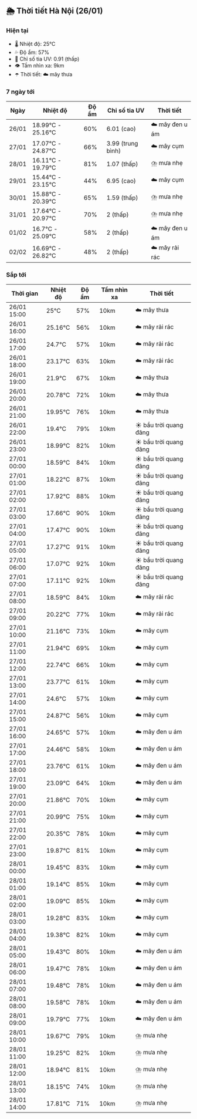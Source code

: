 ## 🌦️ Thời tiết Hà Nội (26/01)

### Hiện tại

- 🌡️ Nhiệt độ: 25℃
- 💦 Độ ẩm: 57%
- 🌟 Chỉ số tia UV: 0.91 (thấp)
- 👁️ Tầm nhìn xa: 9km
- ☂️ Thời tiết: ☁️ mây thưa

### 7 ngày tới

| Ngày | Nhiệt độ | Độ ẩm | Chỉ số tia UV | Thời tiết |
| --- | --- | --- | --- | --- |
| 26/01 | 18.99℃ - 25.16℃ | 60% | 6.01 (cao) | ☁️ mây đen u ám |
| 27/01 | 17.07℃ - 24.87℃ | 66% | 3.99 (trung bình) | ☁️ mây cụm |
| 28/01 | 16.11℃ - 19.79℃ | 81% | 1.07 (thấp) | ⛈️ mưa nhẹ |
| 29/01 | 15.44℃ - 23.15℃ | 44% | 6.95 (cao) | ☁️ mây cụm |
| 30/01 | 15.88℃ - 20.39℃ | 65% | 1.59 (thấp) | ⛈️ mưa nhẹ |
| 31/01 | 17.64℃ - 20.97℃ | 70% | 2 (thấp) | ⛈️ mưa nhẹ |
| 01/02 | 16.7℃ - 25.09℃ | 58% | 2 (thấp) | ☁️ mây đen u ám |
| 02/02 | 16.69℃ - 26.82℃ | 48% | 2 (thấp) | ☁️ mây rải rác |

### Sắp tới

| Thời gian | Nhiệt độ | Độ ẩm | Tầm nhìn xa | Thời tiết |
| --- | --- | --- | --- | --- |
| 26/01 15:00 | 25℃ | 57% | 10km | ☁️ mây thưa |
| 26/01 16:00 | 25.16℃ | 56% | 10km | ☁️ mây rải rác |
| 26/01 17:00 | 24.7℃ | 57% | 10km | ☁️ mây rải rác |
| 26/01 18:00 | 23.17℃ | 63% | 10km | ☁️ mây rải rác |
| 26/01 19:00 | 21.9℃ | 67% | 10km | ☁️ mây thưa |
| 26/01 20:00 | 20.78℃ | 72% | 10km | ☁️ mây thưa |
| 26/01 21:00 | 19.95℃ | 76% | 10km | ☁️ mây thưa |
| 26/01 22:00 | 19.4℃ | 79% | 10km | ☀️ bầu trời quang đãng |
| 26/01 23:00 | 18.99℃ | 82% | 10km | ☀️ bầu trời quang đãng |
| 27/01 00:00 | 18.59℃ | 84% | 10km | ☀️ bầu trời quang đãng |
| 27/01 01:00 | 18.22℃ | 87% | 10km | ☀️ bầu trời quang đãng |
| 27/01 02:00 | 17.92℃ | 88% | 10km | ☀️ bầu trời quang đãng |
| 27/01 03:00 | 17.66℃ | 90% | 10km | ☀️ bầu trời quang đãng |
| 27/01 04:00 | 17.47℃ | 90% | 10km | ☀️ bầu trời quang đãng |
| 27/01 05:00 | 17.27℃ | 91% | 10km | ☀️ bầu trời quang đãng |
| 27/01 06:00 | 17.07℃ | 92% | 10km | ☀️ bầu trời quang đãng |
| 27/01 07:00 | 17.11℃ | 92% | 10km | ☀️ bầu trời quang đãng |
| 27/01 08:00 | 18.59℃ | 84% | 10km | ☁️ mây rải rác |
| 27/01 09:00 | 20.22℃ | 77% | 10km | ☁️ mây rải rác |
| 27/01 10:00 | 21.16℃ | 73% | 10km | ☁️ mây cụm |
| 27/01 11:00 | 21.94℃ | 69% | 10km | ☁️ mây cụm |
| 27/01 12:00 | 22.74℃ | 66% | 10km | ☁️ mây cụm |
| 27/01 13:00 | 23.77℃ | 61% | 10km | ☁️ mây cụm |
| 27/01 14:00 | 24.6℃ | 57% | 10km | ☁️ mây cụm |
| 27/01 15:00 | 24.87℃ | 56% | 10km | ☁️ mây cụm |
| 27/01 16:00 | 24.65℃ | 57% | 10km | ☁️ mây đen u ám |
| 27/01 17:00 | 24.46℃ | 58% | 10km | ☁️ mây đen u ám |
| 27/01 18:00 | 23.76℃ | 61% | 10km | ☁️ mây đen u ám |
| 27/01 19:00 | 23.09℃ | 64% | 10km | ☁️ mây đen u ám |
| 27/01 20:00 | 21.86℃ | 70% | 10km | ☁️ mây cụm |
| 27/01 21:00 | 20.99℃ | 75% | 10km | ☁️ mây cụm |
| 27/01 22:00 | 20.35℃ | 78% | 10km | ☁️ mây cụm |
| 27/01 23:00 | 19.87℃ | 81% | 10km | ☁️ mây cụm |
| 28/01 00:00 | 19.45℃ | 83% | 10km | ☁️ mây cụm |
| 28/01 01:00 | 19.14℃ | 85% | 10km | ☁️ mây cụm |
| 28/01 02:00 | 19.09℃ | 85% | 10km | ☁️ mây cụm |
| 28/01 03:00 | 19.28℃ | 83% | 10km | ☁️ mây cụm |
| 28/01 04:00 | 19.38℃ | 82% | 10km | ☁️ mây cụm |
| 28/01 05:00 | 19.43℃ | 80% | 10km | ☁️ mây đen u ám |
| 28/01 06:00 | 19.47℃ | 78% | 10km | ☁️ mây đen u ám |
| 28/01 07:00 | 19.48℃ | 78% | 10km | ☁️ mây đen u ám |
| 28/01 08:00 | 19.58℃ | 78% | 10km | ☁️ mây đen u ám |
| 28/01 09:00 | 19.79℃ | 77% | 10km | ☁️ mây đen u ám |
| 28/01 10:00 | 19.67℃ | 79% | 10km | ⛈️ mưa nhẹ |
| 28/01 11:00 | 19.25℃ | 82% | 10km | ⛈️ mưa nhẹ |
| 28/01 12:00 | 18.94℃ | 81% | 10km | ⛈️ mưa nhẹ |
| 28/01 13:00 | 18.15℃ | 74% | 10km | ⛈️ mưa nhẹ |
| 28/01 14:00 | 17.81℃ | 71% | 10km | ⛈️ mưa nhẹ |
